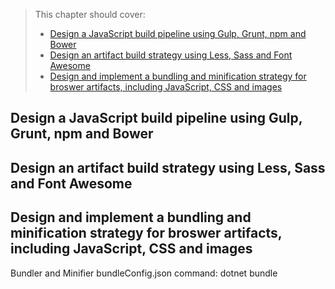 > This chapter should cover:
> - [Design a JavaScript build pipeline using Gulp, Grunt, npm and Bower]()
> - [Design an artifact build strategy using Less, Sass and Font Awesome]()
> - [Design and implement a bundling and minification strategy for broswer artifacts, including JavaScript, CSS and images]()

## Design a JavaScript build pipeline using Gulp, Grunt, npm and Bower
## Design an artifact build strategy using Less, Sass and Font Awesome
## Design and implement a bundling and minification strategy for broswer artifacts, including JavaScript, CSS and images

Bundler and Minifier
bundleConfig.json
command: dotnet bundle